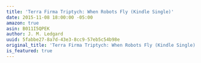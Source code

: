 ```yaml
---
title: 'Terra Firma Triptych: When Robots Fly (Kindle Single)'
date: 2015-11-08 18:00:00 -05:00
amazon: true
asin: B011I5QPEK
author: J. M. Ledgard
uuid: 5fabbe27-8a7d-43e3-8cc9-57eb5c54b98e
original_title: 'Terra Firma Triptych: When Robots Fly (Kindle Single)'
is_featured: true
---
```


